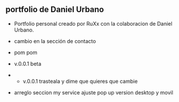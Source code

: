 ## portfolio de Daniel Urbano

- Portfolio personal creado por RuXx con la colaboracion de Daniel Urbano.

- cambio en la sección de contacto
- pom pom
- v.0.0.1 beta
- - v.0.0.1 trasteala y dime que quieres que cambie
- arreglo seccion my service ajuste pop up version desktop y movil
